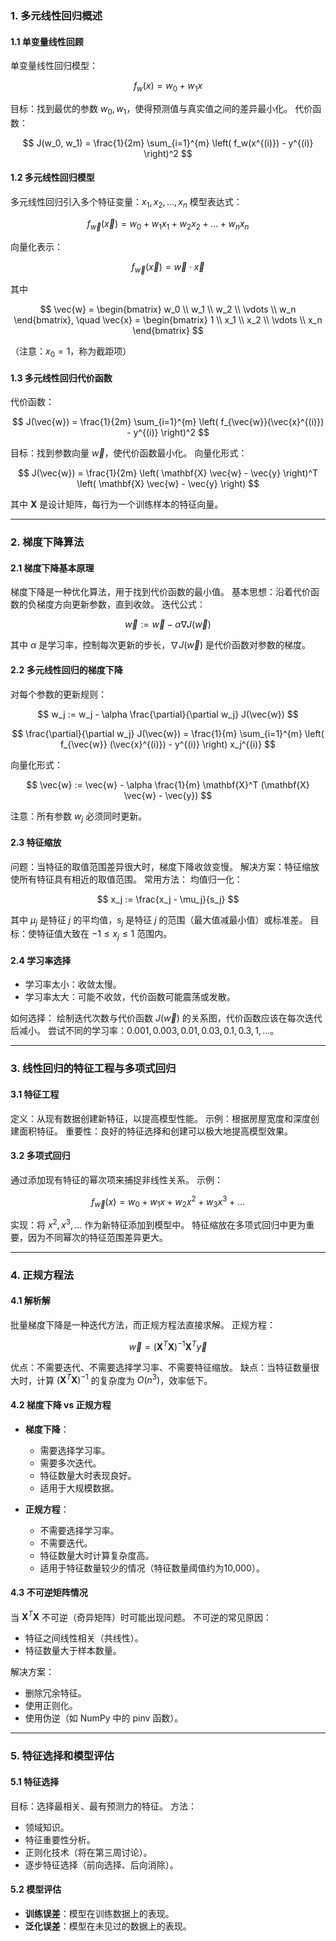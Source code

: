 
### 1. 多元线性回归概述

#### 1.1 单变量线性回顾

单变量线性回归模型：

$$
f_w(x) = w_0 + w_1 x
$$

目标：找到最优的参数 $w_0, w_1$，使得预测值与真实值之间的差异最小化。
代价函数：

$$
J(w_0, w_1) = \frac{1}{2m} \sum_{i=1}^{m} \left( f_w(x^{(i)}) - y^{(i)} \right)^2
$$

#### 1.2 多元线性回归模型

多元线性回归引入多个特征变量：$x_1, x_2, \dots, x_n$
模型表达式：

$$
f_{\vec{w}}(\vec{x}) = w_0 + w_1 x_1 + w_2 x_2 + \dots + w_n x_n
$$

向量化表示：

$$
f_{\vec{w}}(\vec{x}) = \vec{w} \cdot \vec{x}
$$

其中

$$
\vec{w} = \begin{bmatrix} w_0 \\ w_1 \\ w_2 \\ \vdots \\ w_n \end{bmatrix}, \quad \vec{x} = \begin{bmatrix} 1 \\ x_1 \\ x_2 \\ \vdots \\ x_n \end{bmatrix}
$$

（注意：$x_0 = 1$，称为截距项）

#### 1.3 多元线性回归代价函数

代价函数：

$$
J(\vec{w}) = \frac{1}{2m} \sum_{i=1}^{m} \left( f_{\vec{w}}(\vec{x}^{(i)}) - y^{(i)} \right)^2
$$

目标：找到参数向量 $\vec{w}$，使代价函数最小化。
向量化形式：

$$
J(\vec{w}) = \frac{1}{2m} \left( \mathbf{X} \vec{w} - \vec{y} \right)^T \left( \mathbf{X} \vec{w} - \vec{y} \right)
$$

其中 $\mathbf{X}$ 是设计矩阵，每行为一个训练样本的特征向量。

---

### 2. 梯度下降算法

#### 2.1 梯度下降基本原理

梯度下降是一种优化算法，用于找到代价函数的最小值。
基本思想：沿着代价函数的负梯度方向更新参数，直到收敛。
迭代公式：

$$
\vec{w} := \vec{w} - \alpha \nabla J(\vec{w})
$$

其中 $\alpha$ 是学习率，控制每次更新的步长，$\nabla J(\vec{w})$ 是代价函数对参数的梯度。

#### 2.2 多元线性回归的梯度下降

对每个参数的更新规则：

$$
w_j := w_j - \alpha \frac{\partial}{\partial w_j} J(\vec{w})
$$

$$
\frac{\partial}{\partial w_j} J(\vec{w}) = \frac{1}{m} \sum_{i=1}^{m} \left( f_{\vec{w}} (\vec{x}^{(i)}) - y^{(i)} \right) x_j^{(i)}
$$

向量化形式：

$$
\vec{w} := \vec{w} - \alpha \frac{1}{m} \mathbf{X}^T (\mathbf{X} \vec{w} - \vec{y})
$$

注意：所有参数 $w_j$ 必须同时更新。

#### 2.3 特征缩放

问题：当特征的取值范围差异很大时，梯度下降收敛变慢。
解决方案：特征缩放使所有特征具有相近的取值范围。
常用方法：
均值归一化：

$$
x_j := \frac{x_j - \mu_j}{s_j}
$$

其中 $\mu_j$ 是特征 $j$ 的平均值，$s_j$ 是特征 $j$ 的范围（最大值减最小值）或标准差。
目标：使特征值大致在 $-1 \leq x_j \leq 1$ 范围内。

#### 2.4 学习率选择

* 学习率太小：收敛太慢。
* 学习率太大：可能不收敛，代价函数可能震荡或发散。

如何选择：
绘制迭代次数与代价函数 $J(\vec{w})$ 的关系图，代价函数应该在每次迭代后减小。
尝试不同的学习率：$0.001, 0.003, 0.01, 0.03, 0.1, 0.3, 1, \dots$。

---

### 3. 线性回归的特征工程与多项式回归

#### 3.1 特征工程

定义：从现有数据创建新特征，以提高模型性能。
示例：根据房屋宽度和深度创建面积特征。
重要性：良好的特征选择和创建可以极大地提高模型效果。

#### 3.2 多项式回归

通过添加现有特征的幂次项来捕捉非线性关系。
示例：

$$
f_{\vec{w}}(x) = w_0 + w_1 x + w_2 x^2 + w_3 x^3 + \dots
$$

实现：将 $x^2, x^3, \dots$ 作为新特征添加到模型中。
特征缩放在多项式回归中更为重要，因为不同幂次的特征范围差异更大。

---

### 4. 正规方程法

#### 4.1 解析解

批量梯度下降是一种迭代方法，而正规方程法直接求解。
正规方程：

$$
\vec{w} = \left( \mathbf{X}^T \mathbf{X} \right)^{-1} \mathbf{X}^T \vec{y}
$$

优点：不需要迭代、不需要选择学习率、不需要特征缩放。
缺点：当特征数量很大时，计算 $\left( \mathbf{X}^T \mathbf{X} \right)^{-1}$ 的复杂度为 $O(n^3)$，效率低下。

#### 4.2 梯度下降 vs 正规方程

* **梯度下降**：

  * 需要选择学习率。
  * 需要多次迭代。
  * 特征数量大时表现良好。
  * 适用于大规模数据。

* **正规方程**：

  * 不需要选择学习率。
  * 不需要迭代。
  * 特征数量大时计算复杂度高。
  * 适用于特征数量较少的情况（特征数量阈值约为10,000）。

#### 4.3 不可逆矩阵情况

当 $\mathbf{X}^T \mathbf{X}$ 不可逆（奇异矩阵）时可能出现问题。
不可逆的常见原因：

* 特征之间线性相关（共线性）。
* 特征数量大于样本数量。

解决方案：

* 删除冗余特征。
* 使用正则化。
* 使用伪逆（如 NumPy 中的 pinv 函数）。

---

### 5. 特征选择和模型评估

#### 5.1 特征选择

目标：选择最相关、最有预测力的特征。
方法：

* 领域知识。
* 特征重要性分析。
* 正则化技术（将在第三周讨论）。
* 逐步特征选择（前向选择、后向消除）。

#### 5.2 模型评估

* **训练误差**：模型在训练数据上的表现。
* **泛化误差**：模型在未见过的数据上的表现。



